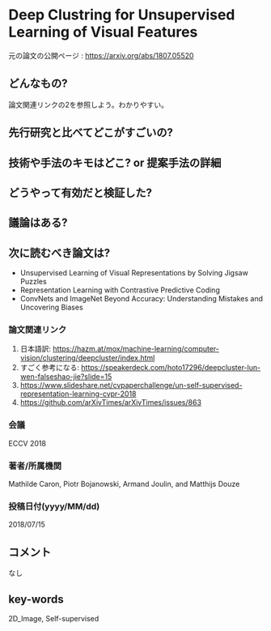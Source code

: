 # Deep Clustring for Unsupervised Learning of Visual Features

元の論文の公開ページ : https://arxiv.org/abs/1807.05520

## どんなもの?
論文関連リンクの2を参照しよう。わかりやすい。

## 先行研究と比べてどこがすごいの?

## 技術や手法のキモはどこ? or 提案手法の詳細

## どうやって有効だと検証した?

## 議論はある?

## 次に読むべき論文は?
- Unsupervised Learning of Visual Representations by Solving Jigsaw Puzzles
- Representation Learning with Contrastive Predictive Coding
- ConvNets and ImageNet Beyond Accuracy: Understanding Mistakes and Uncovering Biases

### 論文関連リンク
1. 日本語訳: https://hazm.at/mox/machine-learning/computer-vision/clustering/deepcluster/index.html
2. すごく参考になる: https://speakerdeck.com/hoto17296/deepcluster-lun-wen-falseshao-jie?slide=15
3. https://www.slideshare.net/cvpaperchallenge/un-self-supervised-representation-learning-cvpr-2018
4. https://github.com/arXivTimes/arXivTimes/issues/863

### 会議
ECCV 2018

### 著者/所属機関
Mathilde Caron, Piotr Bojanowski, Armand Joulin, and Matthijs Douze

### 投稿日付(yyyy/MM/dd)
2018/07/15

## コメント
なし

## key-words
2D_Image, Self-supervised